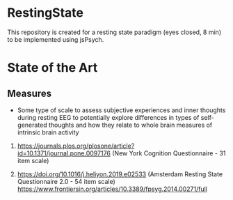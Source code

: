 # RestingState

This repository is created for a resting state paradigm (eyes closed, 8 min) to be implemented using jsPsych.

# State of the Art

## Measures  

- Some type of scale to assess subjective experiences and inner thoughts during resting EEG to potentially explore differences in types of self-generated thoughts and how they relate to whole brain measures of intrinsic brain activity 

1. https://journals.plos.org/plosone/article?id=10.1371/journal.pone.0097176 (New York Cognition Questionnaire - 31 item scale)


2. https://doi.org/10.1016/j.heliyon.2019.e02533 (Amsterdam Resting State Questionnaire 2.0 - 54 item scale)
  https://www.frontiersin.org/articles/10.3389/fpsyg.2014.00271/full 






